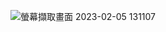 ![螢幕擷取畫面 2023-02-05 131107](https://user-images.githubusercontent.com/72643996/216802987-669ad0a4-1302-4c1b-8fa3-599a1edeec32.jpg)
